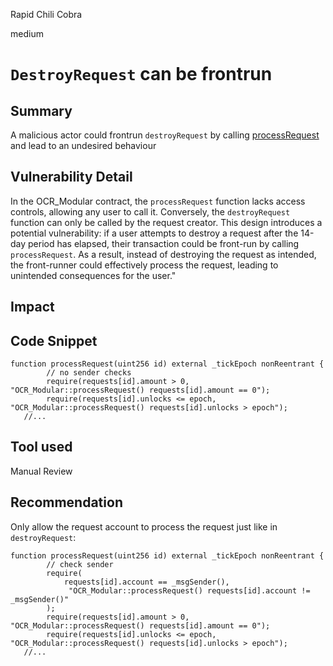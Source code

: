 Rapid Chili Cobra

medium

# `DestroyRequest` can be frontrun

## Summary
A malicious actor could frontrun `destroyRequest` by calling [processRequest](https://github.com/sherlock-audit/2024-03-zivoe/blob/main/zivoe-core-foundry/src/lockers/OCR/OCR_Modular.sol#L255) and lead to an undesired behaviour

## Vulnerability Detail

In the OCR_Modular contract, the `processRequest` function lacks access controls, allowing any user to call it. Conversely, the `destroyRequest` function can only be called by the request creator. This design introduces a potential vulnerability: if a user attempts to destroy a request after the 14-day period has elapsed, their transaction could be front-run by calling `processRequest`. As a result, instead of destroying the request as intended, the front-runner could effectively process the request, leading to unintended consequences for the user." 

## Impact

## Code Snippet

```solidity
function processRequest(uint256 id) external _tickEpoch nonReentrant {
        // no sender checks
        require(requests[id].amount > 0, "OCR_Modular::processRequest() requests[id].amount == 0");
        require(requests[id].unlocks <= epoch, "OCR_Modular::processRequest() requests[id].unlocks > epoch");
   //...
```

## Tool used

Manual Review

## Recommendation

Only allow the request account to process the request just like in `destroyRequest`: 
```solidity
function processRequest(uint256 id) external _tickEpoch nonReentrant {
        // check sender
        require(
            requests[id].account == _msgSender(),
             "OCR_Modular::processRequest() requests[id].account != _msgSender()"
        );
        require(requests[id].amount > 0, "OCR_Modular::processRequest() requests[id].amount == 0");
        require(requests[id].unlocks <= epoch, "OCR_Modular::processRequest() requests[id].unlocks > epoch");
   //...
```